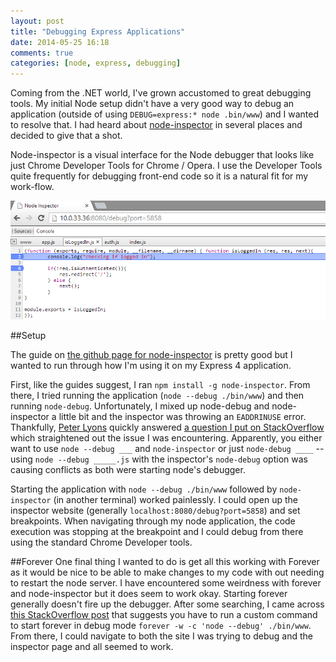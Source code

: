 ```yaml
---
layout: post
title: "Debugging Express Applications"
date: 2014-05-25 16:18
comments: true
categories: [node, express, debugging]
---
```

Coming from the .NET world, I've grown accustomed to great debugging tools. My initial Node setup didn't have a very good way to debug an application (outside of using `DEBUG=express:* node .bin/www`) and I wanted to resolve that. I had heard about [node-inspector](https://github.com/node-inspector/node-inspector) in several places and decided to give that a shot. 

Node-inspector is a visual interface for the Node debugger that looks like just Chrome Developer Tools for Chrome / Opera. I use the Developer Tools quite frequently for debugging front-end code so it is a natural fit for my work-flow.

<img src="/files/node-inspector.png" />

##Setup

The guide on [the github page for node-inspector](https://github.com/node-inspector/node-inspector) is pretty good but I wanted to run through how I'm using it on my Express 4 application.

First, like the guides suggest, I ran `npm install -g node-inspector`. From there, I tried running the application (`node --debug ./bin/www`) and then running `node-debug`. Unfortunately, I mixed up node-debug and node-inspector a little bit and the inspector was throwing an `EADDRINUSE` error. Thankfully, [Peter Lyons](http://peterlyons.com/) quickly answered [a question I put on StackOverflow](http://stackoverflow.com/questions/23797931/node-inspector-with-express-4) which straightened out the issue I was encountering. Apparently, you either want to use `node --debug ___` and `node-inspector` or just `node-debug ____` -- using `node --debug _____.js` with the inspector's `node-debug` option was causing conflicts as both were starting node's debugger. 

Starting the application with `node --debug ./bin/www` followed by `node-inspector` (in another terminal) worked painlessly. I could open up the inspector website (generally `localhost:8080/debug?port=5858`) and set breakpoints. When navigating through my node application, the code execution was stopping at the breakpoint and I could debug from there using the standard Chrome Developer tools. 

##Forever
One final thing I wanted to do is get all this working with Forever as it would be nice to be able to make changes to my code with out needing to restart the node server. I have encountered some weirdness with forever and node-inspector but it does seem to work okay. Starting forever generally doesn't fire up the debugger. After some searching, I came across [this StackOverflow post](http://stackoverflow.com/questions/12819268/node-js-debugging-with-node-inspector-and-forever-js) that suggests you have to run a custom command to start forever in debug mode `forever -w -c 'node --debug' ./bin/www`. From there, I could navigate to both the site I was trying to debug and the inspector page and all seemed to work. 

